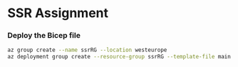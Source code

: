 ﻿# SSR Assignment

### Deploy the Bicep file
````bash
az group create --name ssrRG --location westeurope
az deployment group create --resource-group ssrRG --template-file main.bicep
````

